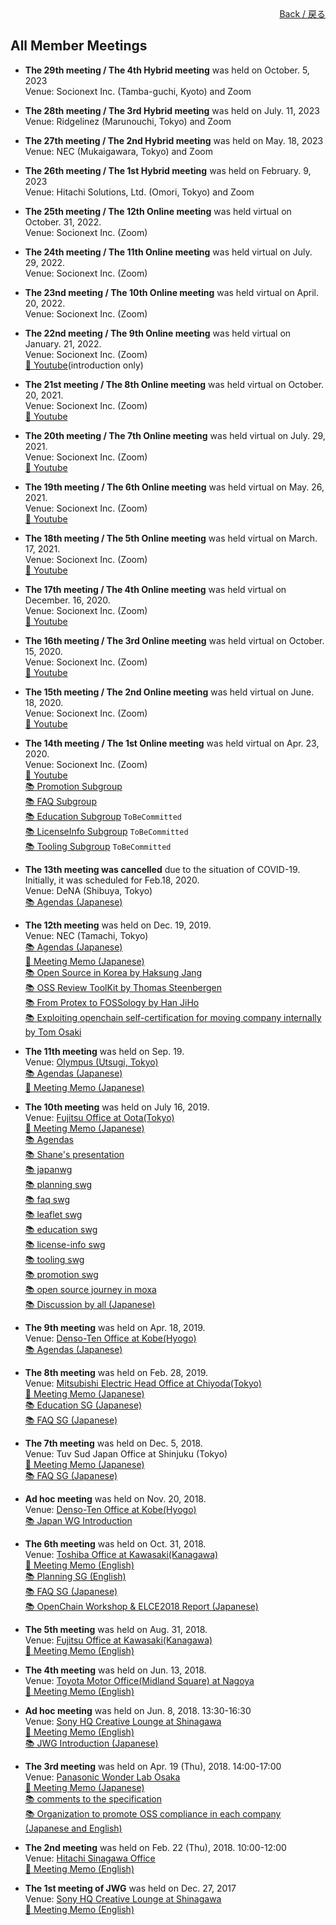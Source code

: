 <div style="text-align: right; position: -webkit-sticky; position: sticky; top: 10px;">
  <a href="/OpenChain-JWG/index_en.html">Back / 戻る</a>
</div>

## All Member Meetings
- **The 29th meeting / The 4th Hybrid meeting** was held on October. 5, 2023  
Venue: Socionext Inc. (Tamba-guchi, Kyoto) and Zoom  

- **The 28th meeting / The 3rd Hybrid meeting** was held on July. 11, 2023  
Venue: Ridgelinez (Marunouchi, Tokyo) and Zoom  

- **The 27th meeting / The 2nd Hybrid meeting** was held on May. 18, 2023  
Venue: NEC (Mukaigawara, Tokyo) and Zoom  

- **The 26th meeting / The 1st Hybrid meeting** was held on February. 9, 2023  
Venue: Hitachi Solutions, Ltd. (Omori, Tokyo) and Zoom  

- **The 25th meeting / The 12th Online meeting** was held virtual on October. 31, 2022.  
Venue: Socionext Inc. (Zoom)  

- **The 24th meeting / The 11th Online meeting** was held virtual on July. 29, 2022.  
Venue: Socionext Inc. (Zoom)  

- **The 23nd meeting / The 10th Online meeting** was held virtual on April. 20, 2022.  
Venue: Socionext Inc. (Zoom)  

- **The 22nd meeting / The 9th Online meeting** was held virtual on January. 21, 2022.  
Venue: Socionext Inc. (Zoom)  
[&#x1f3a5; Youtube](https://www.openchainproject.org/news/2022/02/04/japan-wg-22-2)(introduction only)   

- **The 21st meeting / The 8th Online meeting** was held virtual on October. 20, 2021.  
Venue: Socionext Inc. (Zoom)  
[&#x1f3a5; Youtube](https://www.openchainproject.org/news/2021/11/02/jp-wg-21)   

- **The 20th meeting / The 7th Online meeting** was held virtual on July. 29, 2021.  
Venue: Socionext Inc. (Zoom)  
[&#x1f3a5; Youtube](https://www.openchainproject.org/news/2021/08/03/japan-wg-20)  

- **The 19th meeting / The 6th Online meeting** was held virtual on May. 26, 2021.  
Venue: Socionext Inc. (Zoom)  
[&#x1f3a5; Youtube](https://www.openchainproject.org/news/2021/07/15/japan-work-group-19)  

- **The 18th meeting / The 5th Online meeting** was held virtual on March. 17, 2021.  
Venue: Socionext Inc. (Zoom)  
[&#x1f3a5; Youtube](https://www.openchainproject.org/featured/2021/03/26/openchain-japan-wg-18)  

- **The 17th meeting / The 4th Online meeting** was held virtual on December. 16, 2020.  
Venue: Socionext Inc. (Zoom)  
[&#x1f3a5; Youtube](https://www.openchainproject.org/featured/2021/01/20/openchain-japan-work-group-17-virtual-4-full-recording)  

- **The 16th meeting / The 3rd Online meeting** was held virtual on October. 15, 2020.  
Venue: Socionext Inc. (Zoom)  
[&#x1f3a5; Youtube](https://www.openchainproject.org/featured/2020/10/15/openchain-japan-work-group-16th-meeting)  

- **The 15th meeting / The 2nd Online meeting** was held virtual on June. 18, 2020.  
Venue: Socionext Inc. (Zoom)  
[&#x1f3a5; Youtube](https://www.openchainproject.org/featured/2020/06/19/openchain-japan-work-group-15th-meeting-recording)  

- **The 14th meeting / The 1st Online meeting** was held virtual on Apr. 23, 2020.  
Venue: Socionext Inc. (Zoom)  
[&#x1f3a5; Youtube](https://youtu.be/fFi-c8FQbuQ)  
[&#x1f4da; Promotion Subgroup](https://github.com/OpenChain-Project/OpenChain-JWG/blob/master/Meeting-Materials/All-Member-Meeting/20200423/PromotionSWG_OpenChainProject.pptx)  
[&#x1f4da; FAQ Subgroup](https://github.com/OpenChain-Project/OpenChain-JWG/blob/master/Meeting-Materials/All-Member-Meeting/20200423/FAQ%E4%BD%9C%E6%88%90SWG_OpenChainJapanWG.pptx)  
[&#x1f4da; Education Subgroup]() ```ToBeCommitted```  
[&#x1f4da; LicenseInfo Subgroup]() ```ToBeCommitted```  
[&#x1f4da; Tooling Subgroup]() ```ToBeCommitted```  

- **The 13th meeting was cancelled** due to the situation of COVID-19. Initially, it was scheduled for Feb.18, 2020.  
Venue: DeNA (Shibuya, Tokyo)  
[&#x1f4da; Agendas (Japanese)](https://github.com/OpenChain-Project/OpenChain-JWG/blob/master/Meeting-Materials/All-Member-Meeting/20200218/Japan_WG_13th_MTG_20200218.pptx)  

- **The 12th meeting** was held on Dec. 19, 2019.  
Venue: NEC (Tamachi, Tokyo)  
[&#x1f4da; Agendas (Japanese)](https://github.com/OpenChain-Project/OpenChain-JWG/blob/master/Meeting-Materials/All-Member-Meeting/20191219/Japan_WG_12th_MTG_20191219.pptx)  
[&#x1f4dd; Meeting Memo (Japanese)](https://github.com/OpenChain-Project/OpenChain-JWG/blob/master/Meeting-Materials/All-Member-Meeting/20191219/openchainjapanwg_12_meeting_memo_0110.pdf)  
[&#x1f4da; Open Source in Korea by Haksung Jang](https://github.com/OpenChain-Project/OpenChain-JWG/blob/master/Meeting-Materials/All-Member-Meeting/20191219/191217_ocs_opensource_in_korea_jp_caption_added_.pdf)  
[&#x1f4da; OSS Review ToolKit by Thomas Steenbergen](https://github.com/OpenChain-Project/OpenChain-JWG/blob/master/Meeting-Materials/All-Member-Meeting/20191219/191217_oss-review-toolkit-openchain-why-what-how_jp_caption_incl_.pdf)  
[&#x1f4da; From Protex to FOSSology by Han JiHo](https://github.com/OpenChain-Project/OpenChain-JWG/blob/master/Meeting-Materials/All-Member-Meeting/20191219/protex_to_fossology_jpn_20191226_share.pdf)  
[&#x1f4da; Exploiting openchain self-certification for moving company internally by Tom Osaki](https://github.com/OpenChain-Project/OpenChain-JWG/blob/master/Meeting-Materials/All-Member-Meeting/20191219/191218_exploiting_openchain_self-certification_for_moving_company_internally_tom_osaki_fujitsu_.pdf)  

- **The 11th meeting** was held on Sep. 19.  
Venue: [Olympus (Utsugi, Tokyo)](https://www.olympus.co.jp/company/base/map/olympus_utsugi.html)  
[&#x1f4da; Agendas (Japanese)](https://github.com/OpenChain-Project/OpenChain-JWG/blob/master/Meeting-Materials/All-Member-Meeting/20190919/Japan_WG_11th_MTG_20190919.pptx)  
[&#x1f4dd; Meeting Memo (Japanese)](https://github.com/OpenChain-Project/OpenChain-JWG/blob/master/Meeting-Materials/All-Member-Meeting/20190919/openchainjwg_meeting_memo_20190919.pptx)  

- **The 10th meeting** was held on July 16, 2019.  
Venue: [Fujitsu Office at Oota(Tokyo)](https://www.fujitsu.com/jp/about/corporate/facilities/solutionsquare/)  
[&#x1f4dd; Meeting Memo (Japanese)](https://github.com/OpenChain-Project/OpenChain-JWG/blob/master/Meeting-Materials/All-Member-Meeting/20190716/%E7%AC%AC10%E5%9B%9EOpenChainJapanWG%E8%AD%B0%E4%BA%8B%E3%83%A1%E3%83%A2.pdf)  
[&#x1f4da; Agendas](https://github.com/OpenChain-Project/OpenChain-JWG/blob/master/Meeting-Materials/All-Member-Meeting/20190716/0_%E8%AD%B0%E4%BA%8B%E9%80%B2%E8%A1%8C%E3%82%B9%E3%83%A9%E3%82%A4%E3%83%89_20190716.pdf)  
[&#x1f4da; Shane's presentation](https://github.com/OpenChain-Project/OpenChain-JWG/blob/master/Meeting-Materials/All-Member-Meeting/20190716/1_Shane%E3%81%95%E3%82%93%E7%99%BA%E8%A1%A8%E8%B3%87%E6%96%99(%E6%97%A5%E6%9C%AC%E8%AA%9E%E8%A8%B3%E4%BB%98%E3%81%8D)_20190716.pdf)  
[&#x1f4da; japanwg](https://github.com/OpenChain-Project/OpenChain-JWG/blob/master/Meeting-Materials/All-Member-Meeting/20190716/3_0_JapanWG_20190716_en.pdf)  
[&#x1f4da; planning swg](https://github.com/OpenChain-Project/OpenChain-JWG/blob/master/Meeting-Materials/All-Member-Meeting/20190716/3_1_PlanningSWG_20190716.pdf)  
[&#x1f4da; faq swg](https://github.com/OpenChain-Project/OpenChain-JWG/blob/master/Meeting-Materials/All-Member-Meeting/20190716/3_2_FAQ%E4%BD%9C%E6%88%90SWG20190716.pdf)  
[&#x1f4da; leaflet swg](https://github.com/OpenChain-Project/OpenChain-JWG/blob/master/Meeting-Materials/All-Member-Meeting/20190716/3_3_%E3%83%AA%E3%83%BC%E3%83%95%E3%83%AC%E3%83%83%E3%83%88SWG_20190716.pdf)  
[&#x1f4da; education swg](https://github.com/OpenChain-Project/OpenChain-JWG/blob/master/Meeting-Materials/All-Member-Meeting/20190716/3_4_%E6%95%99%E8%82%B2SWG_20190716.pdf)  
[&#x1f4da; license-info swg](https://github.com/OpenChain-Project/OpenChain-JWG/blob/master/Meeting-Materials/All-Member-Meeting/20190716/3_5_License-Info_SWG_20190716.pdf)  
[&#x1f4da; tooling swg](https://github.com/OpenChain-Project/OpenChain-JWG/blob/master/Meeting-Materials/All-Member-Meeting/20190716/3_6_Tooling_SWG_20190716.pdf)  
[&#x1f4da; promotion swg](https://github.com/OpenChain-Project/OpenChain-JWG/blob/master/Meeting-Materials/All-Member-Meeting/20190716/3_7_Promo_SWG_20190716.pdf)  
[&#x1f4da; open source journey in moxa](https://github.com/OpenChain-Project/OpenChain-JWG/blob/master/Meeting-Materials/All-Member-Meeting/20190716/4_open_source_journey_in_moxa_%E6%97%A5%E6%9C%AC%E8%AA%9E%E8%A8%B3%E4%BB%98%E3%81%8D_.pdf)  
[&#x1f4da; Discussion by all (Japanese)](https://github.com/OpenChain-Project/OpenChain-JWG/blob/master/Meeting-Materials/All-Member-Meeting/20190716/5_%E5%85%A8%E4%BD%93%E8%A8%8E%E8%AD%B0_20190716.pdf)  

- **The 9th meeting** was held on Apr. 18, 2019.  
Venue: [Denso-Ten Office at Kobe(Hyogo)](https://www.denso-ten.com/jp/company/profile/map/)  
[&#x1f4da; Agendas (Japanese)](https://github.com/OpenChain-Project/OpenChain-JWG/blob/master/Meeting-Materials/All-Member-Meeting/20190418/JapanWG_20190418.pptx)  

- **The 8th meeting** was held on Feb. 28, 2019.  
Venue: [Mitsubishi Electric Head Office at Chiyoda(Tokyo)](https://www.mitsubishielectric.com/en/about/locations/jp/jp0001/index.page)  
[&#x1f4dd; Meeting Memo (Japanese)](https://github.com/OpenChain-Project/OpenChain-JWG/blob/master/Meeting-Materials/All-Member-Meeting/20190228/openchainjwg_minutes_jp_20190228.pdf)  
[&#x1f4da; Education SG (Japanese)](https://github.com/OpenChain-Project/OpenChain-JWG/blob/master/Meeting-Materials/All-Member-Meeting/20190228/education_swg_20190228-v3.pdf)  
[&#x1f4da; FAQ SG (Japanese)](https://github.com/OpenChain-Project/OpenChain-JWG/blob/master/Meeting-Materials/All-Member-Meeting/20190228/faq%E4%BD%9C%E6%88%90swg20190228_cc0.pdf)  

- **The 7th meeting** was held on Dec. 5, 2018.  
Venue: Tuv Sud Japan Office at Shinjuku (Tokyo)  
[&#x1f4dd; Meeting Memo (Japanese)](https://github.com/OpenChain-Project/OpenChain-JWG/blob/master/Meeting-Materials/All-Member-Meeting/20181205/openchainjwg_minutes_jp_20181205.pdf)  
[&#x1f4da; FAQ SG (Japanese)](https://github.com/OpenChain-Project/OpenChain-JWG/blob/master/Meeting-Materials/All-Member-Meeting/20181205/faq%E4%BD%9C%E6%88%90swg20181205_cc0.pdf)  

- **Ad hoc meeting** was held on Nov. 20, 2018.  
Venue: [Denso-Ten Office at Kobe(Hyogo)](https://www.denso-ten.com/jp/company/profile/map/)  
[&#x1f4da; Japan WG Introduction](https://github.com/OpenChain-Project/OpenChain-JWG/blob/master/Meeting-Materials/All-Member-Meeting/20181120/openchain_jwg_activities_short_20181120.pdf)  

- **The 6th meeting** was held on Oct. 31, 2018.  
Venue: [Toshiba Office at Kawasaki(Kanagawa)](https://www.toshiba.co.jp/worldwide/about/offices/index.html#KAWASAKI)  
[&#x1f4dd; Meeting Memo (English)](https://github.com/OpenChain-Project/OpenChain-JWG/blob/master/Meeting-Materials/All-Member-Meeting/20181031/openchainjwg_6-minutes_en.pdf)  
[&#x1f4da; Planning SG (English)](https://github.com/OpenChain-Project/OpenChain-JWG/blob/master/Meeting-Materials/All-Member-Meeting/20181031/planningsg_20181031_e.pdf)  
[&#x1f4da; FAQ SG (Japanese)](https://github.com/OpenChain-Project/OpenChain-JWG/blob/master/Meeting-Materials/All-Member-Meeting/20181031/faq%E4%BD%9C%E6%88%90swg_cc0.pdf)  
[&#x1f4da; OpenChain Workshop & ELCE2018 Report (Japanese)](https://github.com/OpenChain-Project/OpenChain-JWG/blob/master/Meeting-Materials/All-Member-Meeting/20181031/elce2018_openchainws_report-2.pdf)  

- **The 5th meeting** was held on Aug. 31, 2018.  
Venue: [Fujitsu Office at Kawasaki(Kanagawa)](http://www.fujitsu.com/jp/about/corporate/facilities/kawasaki/index.html)  
[&#x1f4dd; Meeting Memo (English)](https://github.com/OpenChain-Project/OpenChain-JWG/blob/master/Meeting-Materials/All-Member-Meeting/20180831/openchainjwg_minutes_20180831.pdf)  

- **The 4th meeting** was held on Jun. 13, 2018.  
Venue: [Toyota Motor Office(Midland Square) at Nagoya](http://www.toyota.co.jp/jpn/company/about_toyota/outline/nagoya_office.html)  
[&#x1f4dd; Meeting Memo (English)](https://github.com/OpenChain-Project/OpenChain-JWG/blob/master/Meeting-Materials/All-Member-Meeting/20180613/openchainjwg_minutes_20180613.pdf)  

- **Ad hoc meeting** was held on Jun. 8, 2018. 13:30-16:30  
Venue: [Sony HQ Creative Lounge at Shinagawa](https://www.sony.net/SonyInfo/CorporateInfo/Data/Map/index.html)  
[&#x1f4dd; Meeting Memo (English)](https://github.com/OpenChain-Project/OpenChain-JWG/blob/master/Meeting-Materials/All-Member-Meeting/20180608/openchain_jwg_20180608.pdf)  
[&#x1f4da; JWG Introduction (Japanese)](https://github.com/OpenChain-Project/OpenChain-JWG/blob/master/Meeting-Materials/All-Member-Meeting/20180608/openchain_japanwg_adhoc.pptx)  

- **The 3rd meeting** was held on Apr. 19 (Thu), 2018. 14:00-17:00  
Venue: [Panasonic Wonder Lab Osaka](https://www.panasonic.com/jp/corporate/wonders/pdf/wlo_map.pdf)  
[&#x1f4dd; Meeting Memo (Japanese)](https://github.com/OpenChain-Project/OpenChain-JWG/blob/master/Meeting-Materials/All-Member-Meeting/20180419/openchain_jwg_j_201804.pdf)  
[&#x1f4da; comments to the specification](https://github.com/OpenChain-Project/OpenChain-JWG/blob/master/Meeting-Materials/All-Member-Meeting/20180419/openchain_jwg_spec_comment_20180419.pdf)  
[&#x1f4da; Organization to promote OSS compliance in each company (Japanese and English)](https://github.com/OpenChain-Project/OpenChain-JWG/blob/master/Meeting-Materials/All-Member-Meeting/20180419/openchainjwg_organization_lt_20180419_jpen_.pdf)  

- **The 2nd meeting** was held on Feb. 22 (Thu), 2018. 10:00-12:00  
Venue: [Hitachi Sinagawa Office](http://sasp.mapion.co.jp/b/hitachi/info/BA850354/?view=en)  
[&#x1f4dd; Meeting Memo (English)](https://github.com/OpenChain-Project/OpenChain-JWG/blob/master/Meeting-Materials/All-Member-Meeting/20180222/openchain_jwg_201802.pdf)  

- **The 1st meeting of JWG** was held on Dec. 27, 2017  
Venue: [Sony HQ Creative Lounge at Shinagawa](https://www.sony.net/SonyInfo/CorporateInfo/Data/Map/index.html)  
[&#x1f4dd; Meeting Memo (English)](https://github.com/OpenChain-Project/OpenChain-JWG/blob/master/Meeting-Materials/All-Member-Meeting/20171227/openchain_jwg_201227.pdf)  
